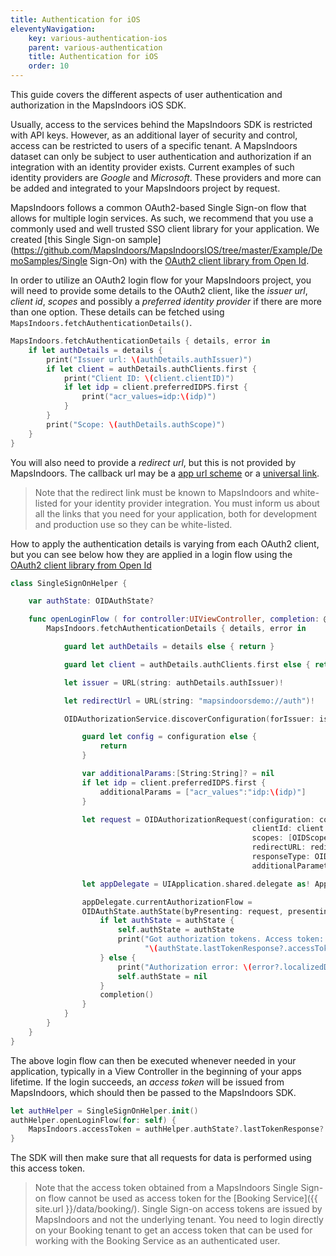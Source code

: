 ```yaml
---
title: Authentication for iOS
eleventyNavigation:
    key: various-authentication-ios
    parent: various-authentication
    title: Authentication for iOS
    order: 10
---
```


This guide covers the different aspects of user authentication and authorization in the MapsIndoors iOS SDK.

Usually, access to the services behind the MapsIndoors SDK is restricted with API keys. However, as an additional layer of security and control, access can be restricted to users of a specific tenant. A MapsIndoors dataset can only be subject to user authentication and authorization if an integration with an identity provider exists. Current examples of such identity providers are _Google_ and _Microsoft_. These providers and more can be added and integrated to your MapsIndoors project by request.

MapsIndoors follows a common OAuth2-based Single Sign-on flow that allows for multiple login services. As such, we recommend that you use a commonly used and well trusted SSO client library for your application. We created [this Single Sign-on sample](https://github.com/MapsIndoors/MapsIndoorsIOS/tree/master/Example/DemoSamples/Single Sign-On) with the [OAuth2 client library from Open Id](https://github.com/openid/AppAuth-iOS).

In order to utilize an OAuth2 login flow for your MapsIndoors project, you will need to provide some details to the OAuth2 client, like the _issuer url_, _client id_, _scopes_ and possibly a _preferred identity provider_ if there are more than one option. These details can be fetched using `MapsIndoors.fetchAuthenticationDetails()`.

```swift
MapsIndoors.fetchAuthenticationDetails { details, error in
    if let authDetails = details {
        print("Issuer url: \(authDetails.authIssuer)")
        if let client = authDetails.authClients.first {
            print("Client ID: \(client.clientID)")
            if let idp = client.preferredIDPS.first {
                print("acr_values=idp:\(idp)")
            }
        }
        print("Scope: \(authDetails.authScope)")
    }
}
```

You will also need to provide a _redirect url_, but this is not provided by MapsIndoors. The callback url may be a [app url scheme](https://developer.apple.com/documentation/xcode/defining-a-custom-url-scheme-for-your-app) or a [universal link](https://developer.apple.com/ios/universal-links/).

> Note that the redirect link must be known to MapsIndoors and white-listed for your identity provider integration. You must inform us about all the links that you need for your application, both for development and production use so they can be white-listed.

How to apply the authentication details is varying from each OAuth2 client, but you can see below how they are applied in a login flow using the [OAuth2 client library from Open Id](https://github.com/openid/AppAuth-iOS)

```swift
class SingleSignOnHelper {

    var authState: OIDAuthState?

    func openLoginFlow ( for controller:UIViewController, completion: @escaping () -> Void ) {
        MapsIndoors.fetchAuthenticationDetails { details, error in

            guard let authDetails = details else { return }

            guard let client = authDetails.authClients.first else { return }

            let issuer = URL(string: authDetails.authIssuer)!

            let redirectUrl = URL(string: "mapsindoorsdemo://auth")!

            OIDAuthorizationService.discoverConfiguration(forIssuer: issuer) { configuration, error in

                guard let config = configuration else {
                    return
                }

                var additionalParams:[String:String]? = nil
                if let idp = client.preferredIDPS.first {
                    additionalParams = ["acr_values":"idp:\(idp)"]
                }

                let request = OIDAuthorizationRequest(configuration: config,
                                                      clientId: client.clientID,
                                                      scopes: [OIDScopeOpenID, OIDScopeProfile, authDetails.authScope],
                                                      redirectURL: redirectUrl,
                                                      responseType: OIDResponseTypeCode,
                                                      additionalParameters: additionalParams)

                let appDelegate = UIApplication.shared.delegate as! AppDelegate

                appDelegate.currentAuthorizationFlow =
                OIDAuthState.authState(byPresenting: request, presenting: controller) { [self] authState, error in
                    if let authState = authState {
                        self.authState = authState
                        print("Got authorization tokens. Access token: " +
                              "\(authState.lastTokenResponse?.accessToken ?? "nil")")
                    } else {
                        print("Authorization error: \(error?.localizedDescription ?? "Unknown error")")
                        self.authState = nil
                    }
                    completion()
                }
            }
        }
    }
}
```

The above login flow can then be executed whenever needed in your application, typically in a View Controller in the beginning of your apps lifetime. If the login succeeds, an _access token_ will be issued from MapsIndoors, which should then be passed to the MapsIndoors SDK.

```swift
let authHelper = SingleSignOnHelper.init()
authHelper.openLoginFlow(for: self) {
    MapsIndoors.accessToken = authHelper.authState?.lastTokenResponse?.accessToken
}
```

The SDK will then make sure that all requests for data is performed using this access token.

> Note that the access token obtained from a MapsIndoors Single Sign-on flow cannot be used as access token for the [Booking Service]({{ site.url }}/data/booking/). Single Sign-on access tokens are issued by MapsIndoors and not the underlying tenant. You need to login directly on your Booking tenant to get an access token that can be used for working with the Booking Service as an authenticated user.

